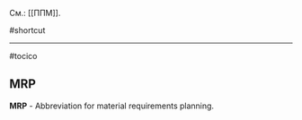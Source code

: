 См.: [[ППМ]].

#shortcut




<hr/>

#tocico

## MRP

<b>MRP</b> - Abbreviation for material requirements planning.   



